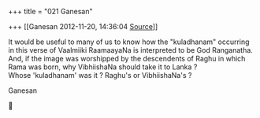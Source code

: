 +++
title = "021 Ganesan"

+++
[[Ganesan	2012-11-20, 14:36:04 [Source](https://groups.google.com/g/bvparishat/c/Mcanh-kMwKo)]]



  
It would be useful to many of us to know how the "kuladhanam" occurring in this verse of Vaalmiiki RaamaayaNa is interpreted to be God Ranganatha.  
And, if the image was worshipped by the descendents of Raghu in which Rama was born, why VibhiishaNa should take it to Lanka ?  
Whose 'kuladhanam' was it ? Raghu's or VibhiishaNa's ?  
  
Ganesan



